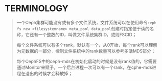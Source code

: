 # TERMINOLOGY
> 一个Ceph集群可能没有或有多个文件系统，文件系统可以在使用命令`ceph fs new <filesystemname> meta_pool data_pool`创建时指定便于读的名称，它还有一个整数的ID，叫做文件系统集群ID，或则FSCID；
>
> 每个文件系统可以有多个rank，默认有一个，从0开始，每个rank可以理解为元数据的一部分，控制文件系统中的rank数量可以参考多活MDS部分；
>
> 每个CephFS中的ceph-mds在初始化启动的时候是没有rank值的，它需要通过Monitor来赋予，一个后台进程一次可以有一个rank，在cphe-mds进程在退出的时候才会释放掉；


